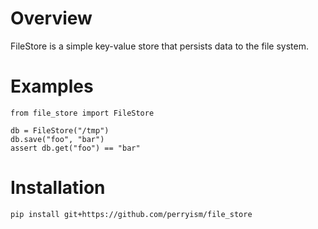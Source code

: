 # Overview

FileStore is a simple key-value store that persists data to the file system.

# Examples

```
from file_store import FileStore

db = FileStore("/tmp")
db.save("foo", "bar")
assert db.get("foo") == "bar"

```

# Installation

```
pip install git+https://github.com/perryism/file_store
```
